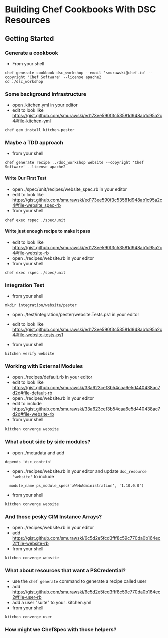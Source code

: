 # Building Chef Cookbooks With DSC Resources

## Getting Started

### Generate a cookbook

* From your shell

```
chef generate cookbook dsc_workshop --email 'smurawski@chef.io' --copyright 'Chef Software' --license apache2
cd ./dsc_workshop
```

### Some background infrastructure

* open .kitchen.yml in your editor
* edit to look like https://gist.github.com/smurawski/ed173ee590f3c53581d948ab1c95a2c4#file-kitchen-yml

```
chef gem install kitchen-pester
```

### Maybe a TDD approach

* from your shell

```
chef generate recipe ../dsc_workshop website --copyright 'Chef Software' --license apache2
```

#### Write Our First Test

* open ./spec/unit/recipes/website_spec.rb in your editor
* edit to look like https://gist.github.com/smurawski/ed173ee590f3c53581d948ab1c95a2c4#file-website_spec-rb
* from your shell

```
chef exec rspec ./spec/unit
```

#### Write just enough recipe to make it pass

* edit to look like https://gist.github.com/smurawski/ed173ee590f3c53581d948ab1c95a2c4#file-website-rb
* open ./recipes/website.rb in your editor
* from your shell

```
chef exec rspec ./spec/unit
```

### Integration Test

* from your shell

```
mkdir integration/website/pester
```

* open ./test/integration/pester/website.Tests.ps1 in your editor
* edit to look like https://gist.github.com/smurawski/ed173ee590f3c53581d948ab1c95a2c4#file-website-tests-ps1

* from your shell

```
kitchen verify website
```

### Working with External Modules

* open ./recipes/default.rb in your editor
* edit to look like https://gist.github.com/smurawski/33a623cef3b54caa6e5d440438ac7d2d#file-default-rb
* open ./recipes/website.rb in your editor
* edit to include https://gist.github.com/smurawski/33a623cef3b54caa6e5d440438ac7d2d#file-website-rb
* from your shell

```
kitchen converge website
```

### What about side by side modules?

* open ./metadata and add

```
depends 'dsc_contrib'
```

* open ./recipes/website.rb in your editor and update `dsc_resource 'website'` to include

```
  module_name ps_module_spec('xWebAdministration', '1.10.0.0')
```

* from your shell

```
kitchen converge website
```

### And those pesky CIM Instance Arrays?

* open ./recipes/website.rb in your editor
* add https://gist.github.com/smurawski/6c5d2e5fcd3fff8c59c770da0b164ec2#file-website-rb
* from your shell

```
kitchen converge website
```

### What about resources that want a PSCredential?

* use the `chef generate` command to generate a recipe called user
* add https://gist.github.com/smurawski/6c5d2e5fcd3fff8c59c770da0b164ec2#file-user-rb
* add a user "suite" to your .kitchen.yml
* from your shell

```
kitchen converge user
```

### How might we ChefSpec with those helpers?


